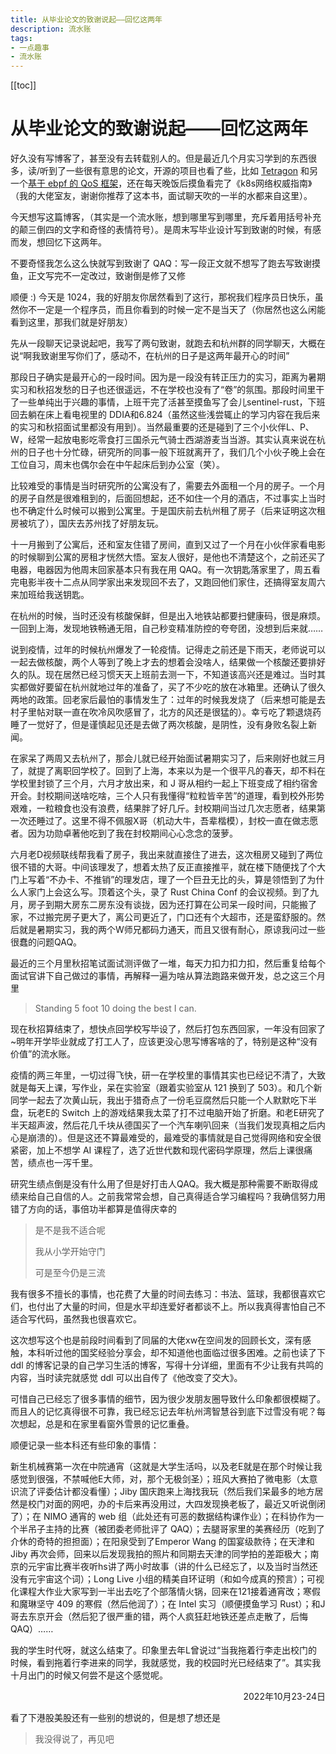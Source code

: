 ```yaml
---
title: 从毕业论文的致谢说起——回忆这两年
description: 流水账
tags: 
- 一点趣事
- 流水账
---
```


[[toc]]



# 从毕业论文的致谢说起——回忆这两年

好久没有写博客了，甚至没有去转载别人的。但是最近几个月实习学到的东西很多，读/听到了一些很有意思的论文，开源的项目也看了些，比如 [Tetragon](https://github.com/cilium/tetragon) 和另一个[基于 ebpf 的 QoS 框架](https://github.com/Forsworns/sch_bpf)，还在每天晚饭后摸鱼看完了《k8s网络权威指南》（我的大佬室友，谢谢你推荐了这本书，面试聊天吹的一半的水都来自这里）。

今天想写这篇博客，（其实是一个流水账，想到哪里写到哪里，充斥着用括号补充的颠三倒四的文字和奇怪的表情符号）。是周末写毕业设计写到致谢的时候，有感而发，想回忆下这两年。

不要奇怪我怎么这么快就写到致谢了 QAQ：写一段正文就不想写了跑去写致谢摸鱼，正文写完不一定改过，致谢倒是修了又修

顺便 :) 今天是 1024，我的好朋友你居然看到了这行，那祝我们程序员日快乐，虽然你不一定是一个程序员，而且你看到的时候一定不是当天了（你居然也这么闲能看到这里，那我们就是好朋友）

先从一段聊天记录说起吧，我写了两句致谢，就跑去和杭州群的同学聊天，大概在说“啊我致谢里写你们了，感动不，在杭州的日子是这两年最开心的时间”

那段日子确实是最开心的一段时间。因为是一段没有转正压力的实习，距离为暑期实习和秋招发愁的日子也还很遥远，不在学校也没有了“卷”的氛围。那段时间里干了一些单纯出于兴趣的事情，上班干完了活甚至摸鱼写了会儿sentinel-rust，下班回去躺在床上看电视里的 DDIA和6.824（虽然这些浅尝辄止的学习内容在我后来的实习和秋招面试里都没有用到）。当然最重要的还是碰到了三个小伙伴L、P、W，经常一起放电影吃零食打三国杀元气骑士西湖游麦当当游。其实认真来说在杭州的日子也十分忙碌，研究所的同事一般下班就离开了，我们几个小伙子晚上会在工位自习，周末也偶尔会在中午起床后到办公室（笑）。

比较难受的事情是当时研究所的公寓没有了，需要去外面租一个月的房子。一个月的房子自然是很难租到的，后面回想起，还不如住一个月的酒店，不过事实上当时也不确定什么时候可以搬到公寓里。于是国庆前去杭州租了房子（后来证明这次租房被坑了），国庆去苏州找了好朋友玩。

十一月搬到了公寓后，还和室友住错了房间，直到又过了一个月在小伙伴家看电影的时候聊到公寓的房租才恍然大悟。室友人很好，是他也不清楚这个，之前还买了电器，电器因为他周末回家基本只有我在用 QAQ。有一次钥匙落家里了，周五看完电影半夜十二点从同学家出来发现回不去了，又跑回他们家住，还搞得室友周六来加班给我送钥匙。

在杭州的时候，当时还没有核酸保鲜，但是出入地铁站都要扫健康码，很是麻烦。一回到上海，发现地铁畅通无阻，自己秒变精准防控的夸夸团，没想到后来就……

说到疫情，过年的时候杭州爆发了一轮疫情。记得走之前还是下雨天，老师说可以一起去做核酸，两个人等到了晚上才去的想着会没啥人，结果做一个核酸还要排好久的队。现在居然已经习惯天天上班前去测一下，不知道该高兴还是难过。当时其实都做好要留在杭州就地过年的准备了，买了不少吃的放在冰箱里。还确认了很久两地的政策。回老家后最怕的事情发生了：过年的时候我发烧了（后来想可能是去村子里帖对联一直在吹冷风吹感冒了，北方的风还是很猛的）。幸亏吃了颗退烧药睡了一觉好了，但是谨慎起见还是去做了两次核酸，是阴性，没有身败名裂上新闻。

在家呆了两周又去杭州了，那会儿就已经开始面试暑期实习了，后来刚好也就三月了，就提了离职回学校了。回到了上海，本来以为是一个很平凡的春天，却不料在学校里封锁了三个月，六月才放出来，和 J 哥从相约一起上下班变成了相约宿舍开会。封校期间送啥吃啥，三个人只有我懂得“粒粒皆辛苦”的道理，看到校外形势艰难，一粒粮食也没有浪费，结果胖了好几斤。封校期间当过几次志愿者，结果第一次还睡过了。这里不得不佩服X哥（机动大牛，吾辈楷模），封校一直在做志愿者。因为功勋卓著他吃到了我在封校期间心心念念的菠萝。

六月老D视频联线帮我看了房子，我出来就直接住了进去，这次租房又碰到了两位很不错的大哥。中间该理发了，想着太热了反正直接推平，就在楼下随便找了个大门上写着“不办卡、不推销”的理发店，理了一个巨丑无比的头，算是领悟到了为什么人家门上会这么写。顶着这个头，录了 Rust China Conf 的会议视频。到了九月，房子到期大房东二房东没有谈拢，因为还打算在公司呆一段时间，只能搬了家，不过搬完房子更大了，离公司更近了，门口还有个大超市，还是蛮舒服的。然后就是暑期实习，我的两个W师兄都码力通天，而且又很有耐心，原谅我问过一些很蠢的问题QAQ。

最近的三个月里秋招笔试面试测评做了一堆，每天力扣力扣力扣，然后重复给每个面试官讲下自己做过的事情，再解释一遍为啥从算法跑路来做开发，总之这三个月里

> Standing 5 foot 10 doing the best I can.

现在秋招算结束了，想快点回学校写毕设了，然后打包东西回家，一年没有回家了~明年开学毕业就成了打工人了，应该更没心思写博客啥的了，特别是这种“没有价值”的流水账。

疫情的两三年里，一切过得飞快，研一在学校里的事情其实也已经记不清了，大致就是每天上课，写作业，呆在实验室（跟着实验室从 121 换到了 503）。和几个新同学一起去了次黄山玩，我出于猎奇点了一份毛豆腐然后只能一个人默默吃下半盘，玩老E的 Switch 上的游戏结果我太菜了打不过电脑开始了折磨。和老E研究了半天超声波，然后花几千块从德国买了一个汽车喇叭回来（当我们发现真相之后内心是崩溃的）。但是这还不算最难受的，最难受的事情就是自己觉得网络和安全很紧密，加上不想学 AI 课程了，选了近世代数和现代密码学原理，然后上课很痛苦，绩点也一泻千里。

研究生绩点倒是没有什么用了但是好打击人QAQ。我大概是那种需要不断取得成绩来给自己自信的人。之前我常常会想，自己真得适合学习编程吗？我确信努力用错了方向的话，事倍功半都算是值得庆幸的

> 是不是我不适合呢 
>
> 我从小学开始守门
>
> 可是至今仍是三流

我有很多不擅长的事情，也花费了大量的时间去练习：书法、篮球，我都很喜欢它们，也付出了大量的时间，但是水平却连爱好者都谈不上。所以我真得害怕自己不适合写代码，虽然我也很喜欢它。

这次想写这个也是前段时间看到了同届的大佬xw在空间发的回顾长文，深有感触，本科听过他的国奖经验分享会，却不知道他也面临过很多困难。之前也读了下 ddl 的博客记录的自己学习生活的博客，写得十分详细，里面有不少让我有共鸣的内容，当时读完就感觉 ddl 可以出自传了《他改变了交大》。

可惜自己已经忘了很多事情的细节，因为很少发朋友圈导致什么印象都很模糊了。而且人的记忆真得很不可靠，我已经忘记去年杭州湾智慧谷到底下过雪没有呢？每次想起，总是和在家里看窗外雪景的记忆重叠。

顺便记录一些本科还有些印象的事情：

新生机械赛第一次在中院通宵（这就是大学生活吗，以及老E就是在那个时候让我感觉到很强，不禁喊他E大师，对，那个无极剑圣）；班风大赛拍了微电影（太意识流了评委估计都没看懂）；Jiby 国庆跑来上海找我玩（然后我们呆最多的地方居然是校门对面的网吧，办的卡后来再没用过，大四发现换老板了，最近又听说倒闭了）；在 NIMO 通宵的 web 组（此处还有可恶的数据结构课作业）；在科协作为一个半吊子主持的比赛（被团委老师批评了 QAQ）；去腿哥家里的美赛经历（吃到了介休的奇特的担担面）；在阳泉受到了Emperor Wang 的国宴级款待；在天津和 Jiby 再次会师，回来以后发现我拍的照片和同期去天津的同学拍的差距极大；南京的元宇宙比赛半夜听hs讲了两小时故事（讲的什么已经忘了，以及当时当然还没有元宇宙这个词）；Long Live 小组的精美自环证明（和如今成真的预言）；可视化课程大作业大家写到一半出去吃了个部落情火锅，回来在121接着通宵改；寒假和魔琳坚守 409 的寒假（然后他润了）；在 Intel 实习（顺便摸鱼学习 Rust）；和J哥去东京开会（然后犯了很严重的错，两个人疯狂赶地铁还差点走散了，后悔QAQ）……

我的学生时代呀，就这么结束了。印象里去年L曾说过“当我拖着行李走出校门的时候，看到拖着行李进来的同学，我就感觉，我的校园时光已经结束了”。其实我十月出门的时候又何尝不是这个感觉呢。

<p align="right">2022年10月23-24日</p>

看了下港股美股还有一些别的想说的，但是想了想还是

>  我没得说了，再见吧

